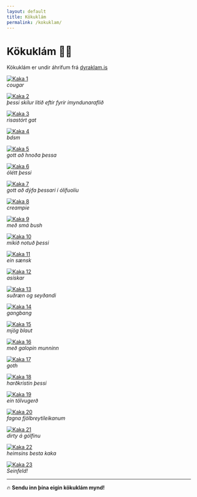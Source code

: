 ```yaml
---
layout: default
title: Kökuklám
permalink: /kokuklam/
---
```


# Kökuklám 🍰🔥

Kökuklám er undir áhrifum frá [dyraklam.is](https://dyraklam.is)

[![Kaka 1](thumbnails/cake13.jpeg)](cake13.jpeg)  
*cougar*

[![Kaka 2](thumbnails/cake8.jpeg)](cake8.jpeg)  
*þessi skilur lítið eftir fyrir ímyndunaraflið*

[![Kaka 3](thumbnails/cake10.jpeg)](cake10.jpeg)  
*risastórt gat*

[![Kaka 4](thumbnails/cake1.jpeg)](cake1.jpeg)  
*bdsm*

[![Kaka 5](thumbnails/cake17.jpeg)](cake17.jpeg)  
*gott að hnoða þessa*

[![Kaka 6](thumbnails/cake15.jpeg)](cake15.jpeg)  
*ólétt þessi*

[![Kaka 7](thumbnails/cake20.jpeg)](cake20.jpeg)  
*gott að dýfa þessari í ólífuolíu*

[![Kaka 8](thumbnails/cake3.jpeg)](cake3.jpeg)  
*creampie*

[![Kaka 9](thumbnails/cake18.jpeg)](cake18.jpeg)  
*með smá bush*

[![Kaka 10](thumbnails/cake21.jpeg)](cake21.jpeg)  
*mikið notuð þessi*

[![Kaka 11](thumbnails/cake19.jpeg)](cake19.jpeg)  
*ein sænsk*

[![Kaka 12](thumbnails/cake14.jpeg)](cake14.jpeg)  
*asískar*

[![Kaka 13](thumbnails/cake6.jpeg)](cake6.jpeg)  
*suðræn og seyðandi*

[![Kaka 14](thumbnails/cake7.jpeg)](cake7.jpeg)  
*gangbang*

[![Kaka 15](thumbnails/cake16.jpeg)](cake16.jpeg)  
*mjög blaut*

[![Kaka 16](thumbnails/cake5.jpeg)](cake5.jpeg)  
*með galopin munninn*

[![Kaka 17](thumbnails/cake12.jpeg)](cake12.jpeg)  
*goth*

[![Kaka 18](thumbnails/cake4.jpeg)](cake4.jpeg)  
*harðkristin þessi*

[![Kaka 19](thumbnails/cake22.jpeg)](cake22.jpeg)  
*ein tölvugerð*

[![Kaka 20](thumbnails/cake2.jpeg)](cake2.jpeg)  
*fagna fjölbreytileikanum*

[![Kaka 21](thumbnails/cake11.jpeg)](cake11.jpeg)  
*dirty á gólfinu*

[![Kaka 22](thumbnails/cake24.jpeg)](cake24.jpeg)  
*heimsins besta kaka*

[![Kaka 23](thumbnails/cake23.jpeg)](cake23.jpeg)  
*Seinfeld!*

---

🔥 **Sendu inn þína eigin kökuklám mynd!**